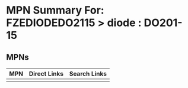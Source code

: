 



# MPN Summary For: FZEDIODEDO2115 > diode : DO201-15

## MPNs
  

|MPN|Direct Links|Search Links|
| :--- | :--- | :--- |
||||
